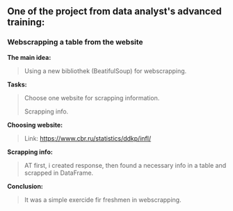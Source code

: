 ## One of the project from data analyst's advanced training:
### Webscrapping a table from the website

**The main idea:**
>Using a new bibliothek (BeatifulSoup) for webscrapping.

**Tasks:**
>Choose one website for scrapping information.
>
>Scrapping info.

**Choosing website:**
>Link: https://www.cbr.ru/statistics/ddkp/infl/
>

**Scrapping info:**
>AT first, i created response, then found a necessary info in a table and scrapped in DataFrame.

**Conclusion:**
>It was a simple exercide fir freshmen in webscrapping.
